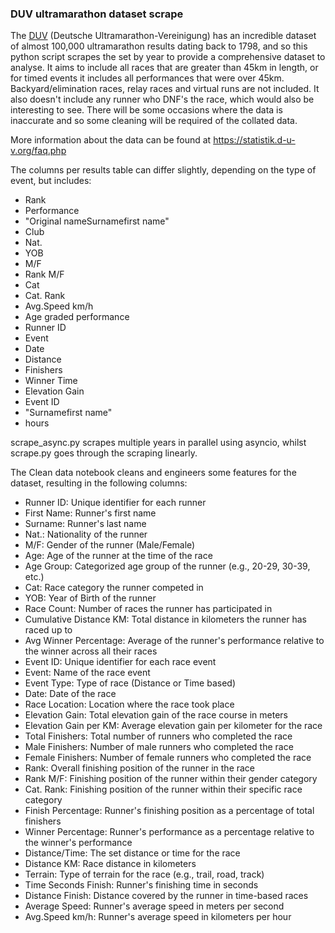 ### DUV ultramarathon dataset scrape

The [DUV](https://statistik.d-u-v.org/) (Deutsche Ultramarathon-Vereinigung) has an incredible dataset of almost 100,000 ultramarathon results dating back to 1798, and so this python script scrapes the set by year to provide a comprehensive dataset to analyse. It aims to include all races that are greater than 45km in length, or for timed events it includes all performances that were over 45km. Backyard/elimination races, relay races and virtual runs are not included. It also doesn't include any runner who DNF's the race, which would also be interesting to see. There will be some occasions where the data is inaccurate and so some cleaning will be required of the collated data.

More information about the data can be found at https://statistik.d-u-v.org/faq.php 

The columns per results table can differ slightly, depending on the type of event, but includes:

- Rank
- Performance
- "Original nameSurnamefirst name"
- Club
- Nat.
- YOB
- M/F
- Rank M/F
- Cat
- Cat. Rank
- Avg.Speed km/h
- Age graded performance
- Runner ID
- Event
- Date
- Distance
- Finishers
- Winner Time
- Elevation Gain
- Event ID
- "Surnamefirst name"
- hours

scrape_async.py scrapes multiple years in parallel using asyncio, whilst scrape.py goes through the scraping linearly.

The Clean data notebook cleans and engineers some features for the dataset, resulting in the following columns:

- Runner ID: Unique identifier for each runner
- First Name: Runner's first name
- Surname: Runner's last name
- Nat.: Nationality of the runner
- M/F: Gender of the runner (Male/Female)
- Age: Age of the runner at the time of the race
- Age Group: Categorized age group of the runner (e.g., 20-29, 30-39, etc.)
- Cat: Race category the runner competed in
- YOB: Year of Birth of the runner
- Race Count: Number of races the runner has participated in
- Cumulative Distance KM: Total distance in kilometers the runner has raced up to
- Avg Winner Percentage: Average of the runner's performance relative to the winner across all their races
- Event ID: Unique identifier for each race event
- Event: Name of the race event
- Event Type: Type of race (Distance or Time based)
- Date: Date of the race
- Race Location: Location where the race took place
- Elevation Gain: Total elevation gain of the race course in meters
- Elevation Gain per KM: Average elevation gain per kilometer for the race
- Total Finishers: Total number of runners who completed the race
- Male Finishers: Number of male runners who completed the race
- Female Finishers: Number of female runners who completed the race
- Rank: Overall finishing position of the runner in the race
- Rank M/F: Finishing position of the runner within their gender category
- Cat. Rank: Finishing position of the runner within their specific race category
- Finish Percentage: Runner's finishing position as a percentage of total finishers
- Winner Percentage: Runner's performance as a percentage relative to the winner's performance
- Distance/Time: The set distance or time for the race
- Distance KM: Race distance in kilometers
- Terrain: Type of terrain for the race (e.g., trail, road, track)
- Time Seconds Finish: Runner's finishing time in seconds
- Distance Finish: Distance covered by the runner in time-based races
- Average Speed: Runner's average speed in meters per second
- Avg.Speed km/h: Runner's average speed in kilometers per hour

